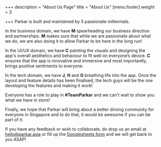 +++
description = "About Us Page"
title = "About Us"
[menu.footer]
weight = 3

+++
Parkar is built and maintained by 5 passionate millennials.

In the business domain, we have **M** spearheading our business direction and partnerships. **M** makes sure that while we are passionate about what we do, we are also doing it to allow Parkar to be here in the long run!

In the UI/UX domain, we have **C** painting the visuals and designing the app's overall aesthetics and behaviour to fit well on everyone’s device. **C** ensures that the app is innovative and immersive and most importantly,  brings positive sentiments to everyone.

In the tech domain, we have **J**, **H** and **G** breathing life into the app. Once the layout and feature details has been finalised, the tech guys will be the one developing the features and making it work!

Everyone has a role to play in **#TeamParkar** and we can't wait to show you what we have in store!

Finally, we hope that Parkar will bring about a better driving community for everyone in Singapore and to do that, it would be awesome if you can be part of it.

If you have any feedback or wish to collaborate, do drop us an email at hello@parkar.asia or fill up the [Googlesheets form](https://docs.google.com/forms/d/e/1FAIpQLSc4A4KyNCsk1n9ofCgluar021Az-z6myLl0Vuq-z25iZvE_6w/viewform) and we will get back to you ASAP!